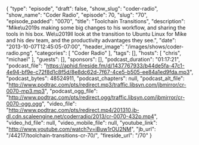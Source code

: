 {
  "type": "episode",
  "draft": false,
  "show_slug": "coder-radio",
  "show_name": "Coder Radio",
  "episode": 70,
  "slug": "70",
  "episode_padded": "0070",
  "title": "Toolchain Transitions",
  "description": "Mike\u2019s making some big changes to his workflow, and sharing the tools in his box. We\u2019ll look at the transition to Ubuntu Linux for Mike and his dev team, and the productivity advantages they see.",
  "date": "2013-10-07T12:45:05-07:00",
  "header_image": "/images/shows/coder-radio.png",
  "categories": [
    "Coder Radio"
  ],
  "tags": [],
  "hosts": [
    "chris",
    "michael"
  ],
  "guests": [],
  "sponsors": [],
  "podcast_duration": "01:17:21",
  "podcast_file": "https://aphid.fireside.fm/d/1437767933/b44de5fa-47c1-4e94-bf9e-c72f8d1c8f5d/8e8dc62d-7f67-4ce5-b505-ee84a1ed9fda.mp3",
  "podcast_bytes": 48524911,
  "podcast_chapters": null,
  "podcast_alt_file": "http://www.podtrac.com/pts/redirect.mp3/traffic.libsyn.com/jbmirror/cr-0070-mp3.mp3",
  "podcast_ogg_file": "http://www.podtrac.com/pts/redirect.ogg/traffic.libsyn.com/jbmirror/cr-0070-ogg.ogg",
  "video_file": "http://www.podtrac.com/pts/redirect.mp4/201310.jb-dl.cdn.scaleengine.net/coderradio/2013/cr-0070-432p.mp4",
  "video_hd_file": null,
  "video_mobile_file": null,
  "youtube_link": "http://www.youtube.com/watch?v=iBuw1rOU2NM",
  "jb_url": "/44217/toolchain-transitions-cr-70/",
  "fireside_url": "/70"
}


